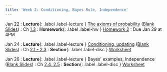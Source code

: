```yaml
---
title: 'Week 2: Conditioning, Bayes Rule, Independence'
---
```


Jan 22
: **Lecture**{: .label .label-lecture } [The axioms of probability](/assets/slides/annotated-lec-3.pdf) ([Blank Slides](/assets/slides/lec-3-pre-lec.pdf))
    : Ch [1.3](http://stat88.org/textbook/content/Chapter_01/03_Fundamental_Rules.html)
: **Homework**{: .label .label-hw } [Homework 2](http://prob140.datahub.berkeley.edu/hub/user-redirect/git-pull?repo=https://github.com/stat88/content-sp24&branch=main&subPath=hw/Homework_02.ipynb)
    : Due Jan 29 at 4PM

Jan 24
: **Lecture**{: .label .label-lecture } [Conditioning, updating](assets/slides/annotated-lec-4.pdf) ([Blank Slides](/assets/slides/lec-4-pre-lec.pdf))
    : Ch [2.1 - 2.3](http://stat88.org/textbook/content/Chapter_02/01_The_Chance_of_an_Intersection.html)
: **Section**{: .label .label-disc } [Worksheet](/assets/worksheets/01_24.pdf)

Jan 26
: **Lecture**{: .label .label-lecture } Bayes' examples, Independence ([Blank Slides](/assets/slides/lec-5-pre-lec.pdf))
    : Ch [2.4, 2.5](http://stat88.org/textbook/content/Chapter_02/04_Use_and_Interpretation.html)
: **Section**{: .label .label-disc } [Worksheet](/assets/worksheets/01_26.pdf)
